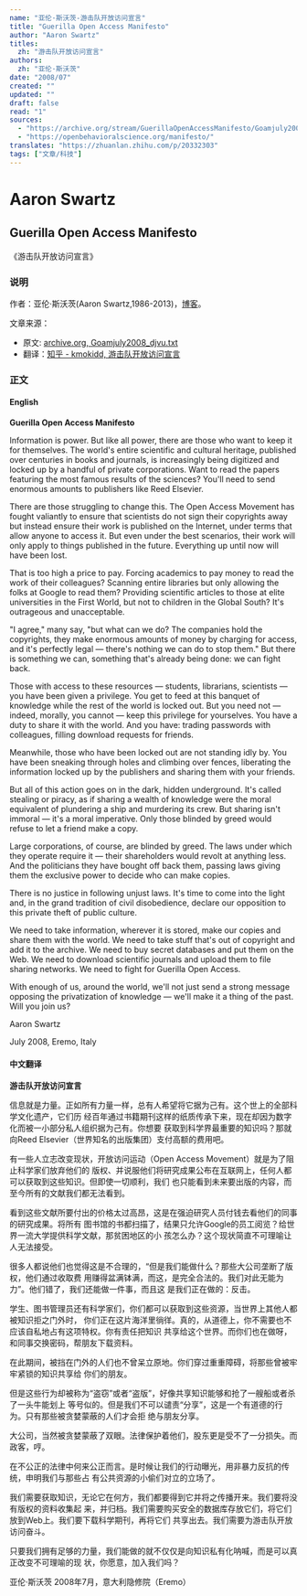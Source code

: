 ```yaml
---
name: "亚伦·斯沃茨-游击队开放访问宣言"
title: "Guerilla Open Access Manifesto"
author: "Aaron Swartz"
titles:
  zh: "游击队开放访问宣言"
authors:
  zh: "亚伦·斯沃茨"
date: "2008/07"
created: ""
updated: ""
draft: false
read: "1"
sources:
  - "https://archive.org/stream/GuerillaOpenAccessManifesto/Goamjuly2008_djvu.txt"
  - "https://openbehavioralscience.org/manifesto/"
translates: "https://zhuanlan.zhihu.com/p/20332303"
tags: ["文章/科技"]
---
```



# Aaron Swartz

## Guerilla Open Access Manifesto

《游击队开放访问宣言》

### 说明

作者：亚伦·斯沃茨(Aaron Swartz,1986-2013)，[博客](https://www.aaronsw.com)。

文章来源：

- 原文: [archive.org, Goamjuly2008_djvu.txt](https://archive.org/stream/GuerillaOpenAccessManifesto/Goamjuly2008_djvu.txt)
- 翻译：[知乎 - kmokidd, 游击队开放访问宣言](https://zhuanlan.zhihu.com/p/20332303)

### 正文

<!-- tabs:start -->

#### **English**

**Guerilla Open Access Manifesto**

Information is power. But like all power, there are those who want to keep it for
themselves. The world's entire scientific and cultural heritage, published over centuries
in books and journals, is increasingly being digitized and locked up by a handful of
private corporations. Want to read the papers featuring the most famous results of the
sciences? You'll need to send enormous amounts to publishers like Reed Elsevier.

There are those struggling to change this. The Open Access Movement has fought
valiantly to ensure that scientists do not sign their copyrights away but instead ensure
their work is published on the Internet, under terms that allow anyone to access it. But
even under the best scenarios, their work will only apply to things published in the future.
Everything up until now will have been lost.

That is too high a price to pay. Forcing academics to pay money to read the work of their
colleagues? Scanning entire libraries but only allowing the folks at Google to read them?
Providing scientific articles to those at elite universities in the First World, but not to
children in the Global South? It's outrageous and unacceptable.

"I agree," many say, "but what can we do? The companies hold the copyrights, they
make enormous amounts of money by charging for access, and it's perfectly legal —
there's nothing we can do to stop them." But there is something we can, something that's
already being done: we can fight back.

Those with access to these resources — students, librarians, scientists — you have been
given a privilege. You get to feed at this banquet of knowledge while the rest of the world
is locked out. But you need not — indeed, morally, you cannot — keep this privilege for
yourselves. You have a duty to share it with the world. And you have: trading passwords
with colleagues, filling download requests for friends.

Meanwhile, those who have been locked out are not standing idly by. You have been
sneaking through holes and climbing over fences, liberating the information locked up by
the publishers and sharing them with your friends.

But all of this action goes on in the dark, hidden underground. It's called stealing or
piracy, as if sharing a wealth of knowledge were the moral equivalent of plundering a
ship and murdering its crew. But sharing isn't immoral — it's a moral imperative. Only
those blinded by greed would refuse to let a friend make a copy.

Large corporations, of course, are blinded by greed. The laws under which they operate
require it — their shareholders would revolt at anything less. And the politicians they
have bought off back them, passing laws giving them the exclusive power to decide who
can make copies.

There is no justice in following unjust laws. It's time to come into the light and, in the
grand tradition of civil disobedience, declare our opposition to this private theft of public
culture.

We need to take information, wherever it is stored, make our copies and share them with
the world. We need to take stuff that's out of copyright and add it to the archive. We need
to buy secret databases and put them on the Web. We need to download scientific
journals and upload them to file sharing networks. We need to fight for Guerilla Open
Access.

With enough of us, around the world, we'll not just send a strong message opposing the
privatization of knowledge — we'll make it a thing of the past. Will you join us?

Aaron Swartz

July 2008, Eremo, Italy

#### **中文翻译**

**游击队开放访问宣言**

信息就是力量。正如所有力量一样，总有人希望将它据为己有。这个世上的全部科学文化遗产，它们历
经百年通过书籍期刊这样的纸质传承下来，现在却因为数字化而被一小部分私人组织据为己有。你想要
获取到科学界最重要的知识吗？那就向Reed Elsevier（世界知名的出版集团）支付高额的费用吧。

有一些人立志改变现状，开放访问运动（Open Access Movement）就是为了阻止科学家们放弃他们的
版权、并说服他们将研究成果公布在互联网上，任何人都可以获取到这些知识。但即使一切顺利，我们
也只能看到未来要出版的内容，而至今所有的文献我们都无法看到。

看到这些文献所要付出的价格太过高昂，这是在强迫研究人员付钱去看他们的同事的研究成果。将所有
图书馆的书都扫描了，结果只允许Google的员工阅览？给世界一流大学提供科学文献，那贫困地区的小
孩怎么办？这个现状简直不可理喻让人无法接受。

很多人都说他们也觉得这是不合理的，“但是我们能做什么？那些大公司垄断了版权，他们通过收取费
用赚得盆满钵满，而这，是完全合法的。我们对此无能为力”。他们错了，我们还能做一件事，而且这
是我们正在做的：反击。

学生、图书管理员还有科学家们，你们都可以获取到这些资源，当世界上其他人都被知识拒之门外时，
你们正在这片海洋里徜徉。真的，从道德上，你不需要也不应该自私地占有这项特权。你有责任把知识
共享给这个世界。而你们也在做呀，和同事交换密码，帮朋友下载资料。

在此期间，被挡在门外的人们也不曾呆立原地。你们穿过重重障碍，将那些曾被牢牢紧锁的知识共享给
你们的朋友。

但是这些行为却被称为“盗窃”或者“盗版”，好像共享知识能够和抢了一艘船或者杀了一头牛能划上
等号似的。但是我们不可以谴责“分享”，这是一个有道德的行为。只有那些被贪婪蒙蔽的人们才会拒
绝与朋友分享。

大公司，当然被贪婪蒙蔽了双眼。法律保护着他们，股东更是受不了一分损失。而政客，哼。

在不公正的法律中何来公正而言。是时候让我们的行动曝光，用非暴力反抗的传统，申明我们与那些占
有公共资源的小偷们对立的立场了。

我们需要获取知识，无论它在何方，我们都要得到它并将之传播开来。我们要将没有版权的资料收集起
来，并归档。我们需要购买安全的数据库存放它们，将它们放到Web上。我们要下载科学期刊，再将它们
共享出去。我们需要为游击队开放访问奋斗。

只要我们拥有足够的力量，我们能做的就不仅仅是向知识私有化呐喊，而是可以真正改变不可理喻的现
状，你愿意，加入我们吗？

亚伦·斯沃茨
2008年7月，意大利隐修院（Eremo）

<!-- tabs:end -->
